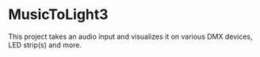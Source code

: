 # MusicToLight3
This project takes an audio input and visualizes it on various DMX devices, LED strip(s) and more.
